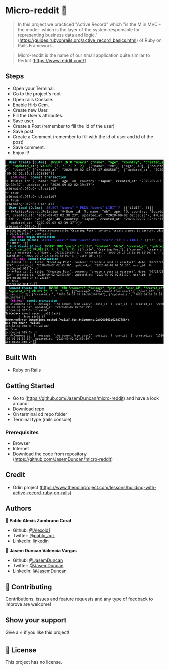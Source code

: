 # Micro-reddit 🚀 

> In this project we practiced "Active Record" which "is the M in MVC - the model- which is the layer of the system responsible for representing business data and logic." (https://guides.rubyonrails.org/active_record_basics.html) of Ruby on Rails Framework. 

> Micro-reddit is the name of our small application quite similar to Reddit (https://www.reddit.com/). 

## Steps 
- Open your Terminal.
- Go to the project's root
- Open rails Console.
- Enable Hirb Gem.
- Create new User.
- Fill the User's attributes.
- Save user.
- Create a Post (remember to fill the id of the user)
- Save post.
- Create a Comment (remember to fill with the id of user and id of the post)
- Save comment.
- Enjoy it!

![screenshot](./img/image_users.png)
![screenshot](./img/image_post.png)
![screenshot](./img/image_comment.png)





## Built With

- Ruby on Rails

## Getting Started


- Go to (https://github.com/JasemDuncan/micro-reddit) and have a look around.
- Download repo
- On terminal cd repo folder
- Terminal type (rails console)

### Prerequisites

- Browser
- Internet
- Download the code from repository (https://github.com/JasemDuncan/micro-reddit)

## Credit

- Odin project (https://www.theodinproject.com/lessons/building-with-active-record-ruby-on-rails)

## Authors


👤 **Pablo Alexis Zambrano Coral**

- Github: [@Alexoid1](https://github.com/Alexoid1)
- Twitter: [@pablo_acz](https://twitter.com/pablo_acz)
- Linkedin: [linkedin](https://www.linkedin.com/in/pablo-alexis-zambrano-coral-7a614a189/)

👤 **Jasem Duncan Valencia Vargas**

- Github: [@JasemDuncan](https://github.com/JasemDuncan)
- Twitter: [@JasemDuncan](https://twitter.com/JasemValencia)
- Linkedin: [@JasemDuncan](https://www.linkedin.com/in/jasem-duncan-valencia/)


## 🤝 Contributing

Contributions, issues and feature requests and any type of feedback to improve are welcome!

## Show your support

Give a ⭐️ if you like this project!


## 📝 License

This project has no license.
